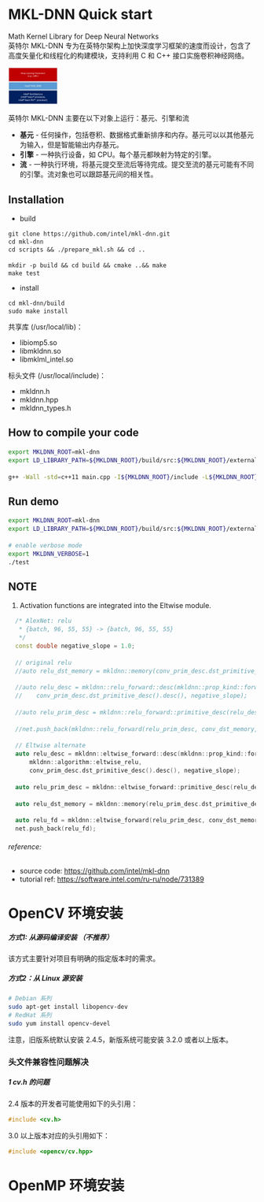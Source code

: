 # MKL-DNN Quick start
Math Kernel Library for Deep Neural Networks <br>
英特尔 MKL-DNN 专为在英特尔架构上加快深度学习框架的速度而设计，包含了高度矢量化和线程化的构建模块，支持利用 C 和 C++ 接口实施卷积神经网络。
<p><img src="mkl-dnn.jpg" width="20%"></p>

英特尔 MKL-DNN 主要在以下对象上运行：基元、引擎和流
* **基元** - 任何操作，包括卷积、数据格式重新排序和内存。基元可以以其他基元为输入，但是智能输出内存基元。
* **引擎** - 一种执行设备，如 CPU。每个基元都映射为特定的引擎。
* **流** - 一种执行环境，将基元提交至流后等待完成。提交至流的基元可能有不同的引擎。流对象也可以跟踪基元间的相关性。

## Installation
* build
```
git clone https://github.com/intel/mkl-dnn.git
cd mkl-dnn
cd scripts && ./prepare_mkl.sh && cd ..

mkdir -p build && cd build && cmake ..&& make
make test
```
* install
```
cd mkl-dnn/build
sudo make install
```

共享库 (/usr/local/lib)：
* libiomp5.so
* libmkldnn.so
* libmklml_intel.so

标头文件 (/usr/local/include)：
* mkldnn.h
* mkldnn.hpp
* mkldnn_types.h

## How to compile your code
```bash
export MKLDNN_ROOT=mkl-dnn
export LD_LIBRARY_PATH=${MKLDNN_ROOT}/build/src:${MKLDNN_ROOT}/external/mklml_lnx_2019.0.1.20180928/lib${LD_LIBRARY_PATH:+:${LD_LIBRARY_PATH}}

g++ -Wall -std=c++11 main.cpp -I${MKLDNN_ROOT}/include -L${MKLDNN_ROOT}/build/src -lmkldnn -o test
```

## Run demo
```bash
export MKLDNN_ROOT=mkl-dnn
export LD_LIBRARY_PATH=${MKLDNN_ROOT}/build/src:${MKLDNN_ROOT}/external/mklml_lnx_2019.0.1.20180928/lib${LD_LIBRARY_PATH:+:${LD_LIBRARY_PATH}}

# enable verbose mode
export MKLDNN_VERBOSE=1
./test
```

## NOTE
1. Activation functions are integrated into the Eltwise module.
```C++
  /* AlexNet: relu
   * {batch, 96, 55, 55} -> {batch, 96, 55, 55}
   */
  const double negative_slope = 1.0;

  // original relu
  //auto relu_dst_memory = mkldnn::memory(conv_prim_desc.dst_primitive_desc());

  //auto relu_desc = mkldnn::relu_forward::desc(mkldnn::prop_kind::forward, 
  //    conv_prim_desc.dst_primitive_desc().desc(), negative_slope);

  //auto relu_prim_desc = mkldnn::relu_forward::primitive_desc(relu_desc, cpu_engine);

  //net.push_back(mkldnn::relu_forward(relu_prim_desc, conv_dst_memory, relu_dst_memory));

  // Eltwise alternate
  auto relu_desc = mkldnn::eltwise_forward::desc(mkldnn::prop_kind::forward,
      mkldnn::algorithm::eltwise_relu,
      conv_prim_desc.dst_primitive_desc().desc(), negative_slope);

  auto relu_prim_desc = mkldnn::eltwise_forward::primitive_desc(relu_desc, cpu_engine);

  auto relu_dst_memory = mkldnn::memory(relu_prim_desc.dst_primitive_desc());

  auto relu_fd = mkldnn::eltwise_forward(relu_prim_desc, conv_dst_memory, relu_dst_memory);
  net.push_back(relu_fd);
```

###### reference:
* source code: https://github.com/intel/mkl-dnn
* tutorial ref: https://software.intel.com/ru-ru/node/731389

# OpenCV 环境安装

##### 方式1: 从源码编译安装 （不推荐）
该方式主要针对项目有明确的指定版本时的需求。

##### 方式2：从 Linux 源安装
```bash
# Debian 系列
sudo apt-get install libopencv-dev
# RedHat 系列
sudo yum install opencv-devel
```
注意，旧版系统默认安装 2.4.5，新版系统可能安装 3.2.0 或者以上版本。

### 头文件兼容性问题解决

##### 1 cv.h 的问题
2.4 版本的开发者可能使用如下的头引用：
```c++
#include <cv.h>
```
3.0 以上版本对应的头引用如下：
```c++
#include <opencv/cv.hpp>
```

# OpenMP 环境安装
